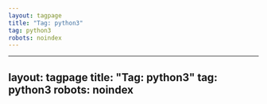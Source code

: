 ```yaml
---
layout: tagpage
title: "Tag: python3"
tag: python3
robots: noindex
---
```

---
layout: tagpage
title: "Tag: python3"
tag: python3
robots: noindex
---
